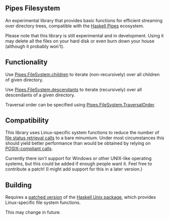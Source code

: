 Pipes Filesystem
----------------

An experimental library that provides basic functions for efficient streaming over directory trees, compatible with the [Haskell Pipes](https://github.com/Gabriel439/Haskell-Pipes-Library) ecosystem.

Please note that this library is still experimental and in development. Using it may delete all the files on your hard disk or even burn down your house (although it probably won't).

Functionality
-------------

Use [Pipes.FileSystem.children](https://github.com/jonathanknowles/pipes-filesystem/blob/master/source/Pipes/FileSystem.hs) to iterate (non-recursively) over all children of given directory.

Use [Pipes.FileSystem.descendants](https://github.com/jonathanknowles/pipes-filesystem/blob/master/source/Pipes/FileSystem.hs) to iterate (recursively) over all descendants of a given directory.

Traversal order can be specified using [Pipes.FileSystem.TraversalOrder](https://github.com/jonathanknowles/pipes-filesystem/blob/master/source/Pipes/FileSystem.hs).

Compatibility
-------------

This library uses Linux-specific system functions to reduce the number of [file status retrieval calls](http://man7.org/linux/man-pages/man2/stat.2.html) to a bare minumium. Under most circumstances this should yield better performance than would be obtained by relying on [POSIX-compliant calls](http://pubs.opengroup.org/onlinepubs/009695399/functions/stat.html).

Currently there isn't support for Windows or other UNIX-like operating systems, but this could be added if enough people want it. Feel free to contribute a patch! (I might add support for this in a later version.)

Building
--------

Requires a [patched version](https://github.com/jonathanknowles/unix/) of the [Haskell Unix package](https://github.com/haskell/unix/), which provides Linux-specific file system functions.

This may change in future.
